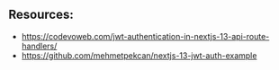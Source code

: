 ## Resources:

- https://codevoweb.com/jwt-authentication-in-nextjs-13-api-route-handlers/
- https://github.com/mehmetpekcan/nextjs-13-jwt-auth-example